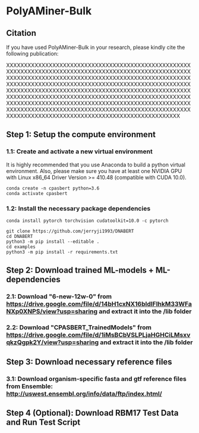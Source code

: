 # PolyAMiner-Bulk

## Citation

If you have used PolyAMiner-Bulk in your research, please kindly cite the following publication:

XXXXXXXXXXXXXXXXXXXXXXXXXXXXXXXXXXXXXXXXXXXXXXXXXXXXXXXXXXXXXXXXXXXXXXXXXXXXXXXXXXXXXXXXXXXXXXXXXXXXXXXXXXXXXXXXXXXXXXXXXXXXXXXXXXXXXXXXXXXXXXXXXXXXXXXXXXXXXXXXXXXXXXXXXXXXXXXXXXXXXXXXXXXXXXXXXXXXXXXXXXXXXXXXXXXXXXXXXXXXXXXXXXXXXXXXXXXXXXXXXXXXXXXXXXXXXXXXXXXXXXXXXXXXXXXXXXXXXXXXXXXXXXXXXXXXXXXXXXXXXXXXXXXXXXXXXXXXXXXXXXXXXXXXXXXXXXXXXXXXXXXXXXXXXXXXXXXXXXXXXXXXXXXXXXXXXXXXXXXXXXXXXXXXXXXXXXXXXXXXXXXXXXXXXXXXXXXXXXXXXXXXXXXXXXXXXXXXXXXXXXXXXXXXXXXXXXXXXXXXXXXXX


## Step 1: Setup the compute environment

### 1.1: Create and activate a new virtual environment
It is highly recommended that you use Anaconda to build a python virtual environment. Also, please make sure you have at least one NVIDIA GPU with Linux x86_64 Driver Version >= 410.48 (compatible with CUDA 10.0).

```
conda create -n cpasbert python=3.6
conda activate cpasbert
```

### 1.2: Install the necessary package dependencies

```
conda install pytorch torchvision cudatoolkit=10.0 -c pytorch

git clone https://github.com/jerryji1993/DNABERT
cd DNABERT
python3 -m pip install --editable .
cd examples
python3 -m pip install -r requirements.txt
```

## Step 2: Download trained ML-models + ML-dependencies 

### 2.1: Download "6-new-12w-0" from https://drive.google.com/file/d/14bH1cxNX16bldIFIhkM33WFaNXp0XNPS/view?usp=sharing and extract it into the /lib folder

### 2.2: Download "CPASBERT_TrainedModels" from https://drive.google.com/file/d/1iMsBCbVSLPLjaHGHCiLMsxvqkzQgpk2Y/view?usp=sharing and extract it into the /lib folder

## Step 3: Download necessary reference files

### 3.1: Download organism-specific fasta and gtf reference files from Ensemble: http://uswest.ensembl.org/info/data/ftp/index.html/

## Step 4 (Optional): Download RBM17 Test Data and Run Test Script
